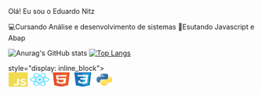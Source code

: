 Olá! Eu sou o Eduardo Nitz

💻Cursando Análise e desenvolvimento de sistemas
📒Esutando Javascript e Abap

![Anurag's GitHub stats](https://github-readme-stats.vercel.app/api?username=DadoNitz&show_icons=true&theme=dark)
[![Top Langs](https://github-readme-stats.vercel.app/api/top-langs/?username=DadoNitz&layout=compact)](https://github.com/anuraghazra/github-readme-stats)

<div> style="display: inline_block"><br>
  <img align="center" alt="Rafa-Js" height="30" width="40" src="https://raw.githubusercontent.com/devicons/devicon/master/icons/javascript/javascript-plain.svg">
  <img align="center" alt="Rafa-React" height="30" width="40" src="https://raw.githubusercontent.com/devicons/devicon/master/icons/react/react-original.svg">
  <img align="center" alt="Rafa-HTML" height="30" width="40" src="https://raw.githubusercontent.com/devicons/devicon/master/icons/html5/html5-original.svg">
  <img align="center" alt="Rafa-CSS" height="30" width="40" src="https://raw.githubusercontent.com/devicons/devicon/master/icons/css3/css3-original.svg">
  <img align="center" alt="Rafa-Python" height="30" width="40" src="https://raw.githubusercontent.com/devicons/devicon/master/icons/python/python-original.svg">
</div>
